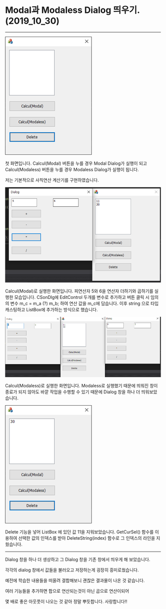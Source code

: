 # Modal과 Modaless Dialog 띄우기. (2019_10_30)


------------------------------------------------------------------------------------------------------------

![first](./img/first.PNG)

첫 화면입니다.
Calcul(Modal) 버튼을 누를 경우 Modal Dialog가 실행이 되고
Calcul(Modaless) 버튼을 누를 경우 Modaless Dialog가 실행이 됩니다.

저는 기본적으로 사칙연산 계산기를 구현하였습니다.


![second](./img/second.PNG)

Calcul(Modal)로 실행한 화면입니다.
피연산자 5와 6을
연산자 더하기와 곱하기를 실행한 모습입니다.
CSonDlg에 EditControl 두개를 변수로 추가하고
버튼 클릭 시 임의의 변수 m_c = m_a (?) m_b; 하여
연산 값을 m_c에 담습니다. 이후 string 으로 타입 캐스팅하고
ListBox에 추가하는 방식으로 했습니다.


![cap3](./img/cap3.PNG)

Calcul(Modaless)로 실행한 화면입니다.
Modaless로 실행했기 때문에 띄워진 창이 종료가 되지 않아도 바깥 작업을 수행할 수 있기 때문에
Dialog 창을 하나 더 띄워보았습니다.


![cap4](./img/cap4.PNG)

Delete 기능을 넣어 ListBox 에 있던 값 11을 지워보았습니다.
GetCurSel() 함수를 이용하여 선택한 값의 인덱스를 받아 
DeleteString(index) 함수로 그 인덱스의 라인을 지웠습니다. 

------------------------------------------------------------------------------------------------------------

Dialog 창을 하나 더 생상하고 그 Dialog 창을 기존 창에서 띄우게 해 보았습니다.

각각의 dialog 창에서 값들을 불러오고 저장하는게 굉장히 흥미로웠습니다.

예전에 학습한 내용들을 떠올려 결합해보니 괜찮은 결과물이 나온 것 같습니다.

여러 기능들을 추가하면 합으로 연산되는것이 아닌 곱으로 연산이되어

몇 배로 좋은 아웃풋이 나오는 것 같아 정말 뿌듯합니다. 사랑합니다!!
